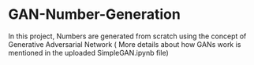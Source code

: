 # GAN-Number-Generation
In this project, Numbers are generated from scratch using the concept of Generative Adversarial  Network
( More details about how GANs work is mentioned in the uploaded SimpleGAN.ipynb file)
